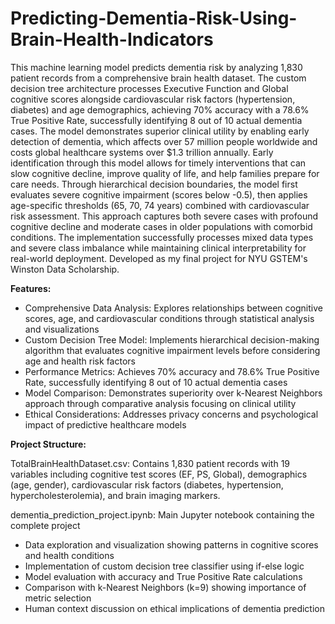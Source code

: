 # Predicting-Dementia-Risk-Using-Brain-Health-Indicators
This machine learning model predicts dementia risk by analyzing 1,830 patient records from a comprehensive brain health dataset. The custom decision tree architecture processes Executive Function and Global cognitive scores alongside cardiovascular risk factors (hypertension, diabetes) and age demographics, achieving 70% accuracy with a 78.6% True Positive Rate, successfully identifying 8 out of 10 actual dementia cases. The model demonstrates superior clinical utility by enabling early detection of dementia, which affects over 57 million people worldwide and costs global healthcare systems over $1.3 trillion annually. Early identification through this model allows for timely interventions that can slow cognitive decline, improve quality of life, and help families prepare for care needs. Through hierarchical decision boundaries, the model first evaluates severe cognitive impairment (scores below -0.5), then applies age-specific thresholds (65, 70, 74 years) combined with cardiovascular risk assessment. This approach captures both severe cases with profound cognitive decline and moderate cases in older populations with comorbid conditions. The implementation successfully processes mixed data types and severe class imbalance while maintaining clinical interpretability for real-world deployment. Developed as my final project for NYU GSTEM's Winston Data Scholarship.

**Features:**
- Comprehensive Data Analysis: Explores relationships between cognitive scores, age, and cardiovascular conditions through statistical analysis and visualizations
- Custom Decision Tree Model: Implements hierarchical decision-making algorithm that evaluates cognitive impairment levels before considering age and health risk factors
- Performance Metrics: Achieves 70% accuracy and 78.6% True Positive Rate, successfully identifying 8 out of 10 actual dementia cases
- Model Comparison: Demonstrates superiority over k-Nearest Neighbors approach through comparative analysis focusing on clinical utility
- Ethical Considerations: Addresses privacy concerns and psychological impact of predictive healthcare models

**Project Structure:**

TotalBrainHealthDataset.csv: Contains 1,830 patient records with 19 variables including cognitive test scores (EF, PS, Global), demographics (age, gender), cardiovascular risk factors (diabetes, hypertension, hypercholesterolemia), and brain imaging markers.

dementia_prediction_project.ipynb: Main Jupyter notebook containing the complete project
- Data exploration and visualization showing patterns in cognitive scores and health conditions
- Implementation of custom decision tree classifier using if-else logic
- Model evaluation with accuracy and True Positive Rate calculations
- Comparison with k-Nearest Neighbors (k=9) showing importance of metric selection
- Human context discussion on ethical implications of dementia prediction
